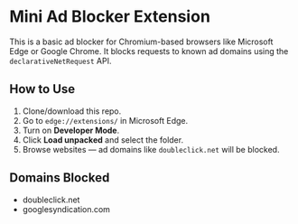 # Mini Ad Blocker Extension

This is a basic ad blocker for Chromium-based browsers like Microsoft Edge or Google Chrome. It blocks requests to known ad domains using the `declarativeNetRequest` API.

## How to Use

1. Clone/download this repo.
2. Go to `edge://extensions/` in Microsoft Edge.
3. Turn on **Developer Mode**.
4. Click **Load unpacked** and select the folder.
5. Browse websites — ad domains like `doubleclick.net` will be blocked.

## Domains Blocked
- doubleclick.net
- googlesyndication.com
